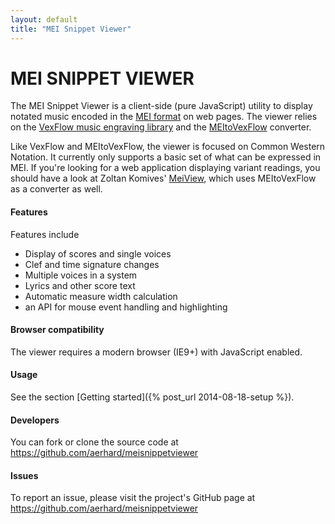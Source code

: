 ```yaml
---
layout: default
title: "MEI Snippet Viewer"
---
```


<div class="jumbotron">
    <h1>MEI SNIPPET VIEWER</h1>
</div>


The MEI Snippet Viewer is a client-side (pure JavaScript) utility to display notated music encoded in the [MEI format](http://music-encoding.org/home) on web pages.
The viewer relies on the [VexFlow music engraving library](https://github.com/0xfe/vexflow) and the [MEItoVexFlow](https://github.com/TEI-Music-SIG/MEItoVexFlow) 
converter.

Like VexFlow and MEItoVexFlow, the viewer is focused on Common Western Notation. It currently only supports a basic set of what can be expressed in MEI. 
If you're looking for a web application displaying variant readings, you should have a look at Zoltan Komives' [MeiView](https://github.com/zolaemil/meiView), which 
uses MEItoVexFlow as a converter as well.

#### Features

Features include

- Display of scores and single voices
- Clef and time signature changes
- Multiple voices in a system
- Lyrics and other score text
- Automatic measure width calculation
- an API for mouse event handling and highlighting

#### Browser compatibility

The viewer requires a modern browser (IE9+) with JavaScript enabled.

#### Usage

See the section [Getting started]({% post_url 2014-08-18-setup %}).

#### Developers

You can fork or clone the source code at https://github.com/aerhard/meisnippetviewer

#### Issues

To report an issue, please visit the project's GitHub page at https://github.com/aerhard/meisnippetviewer
